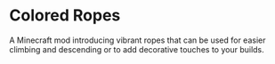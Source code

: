 # Colored Ropes

A Minecraft mod introducing vibrant ropes that can be used for easier climbing and descending or to add decorative touches to your builds.